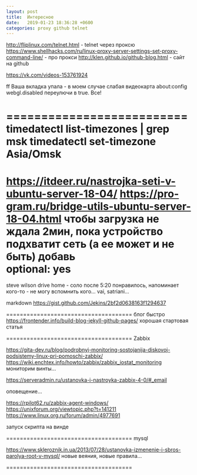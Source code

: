 ```yaml
---
layout: post
title:  Интересное
date:   2019-01-23 18:36:28 +0600
categories: proxy github telnet
---
```


http://fliplinux.com/telnet.html - telnet через проксю
https://www.shellhacks.com/ru/linux-proxy-server-settings-set-proxy-command-line/ - про прокси
http://klen.github.io/github-blog.html - сайт на github

https://vk.com/videos-153761924

ff Ваша вкладка упала - в моем случае слабая видеокарта
about:config
webgl.disabled переулючи в true.
Все! 

==========================
timedatectl list-timezones | grep msk
timedatectl set-timezone  Asia/Omsk
==========================
https://itdeer.ru/nastrojka-seti-v-ubuntu-server-18-04/
https://pro-gram.ru/bridge-utils-ubuntu-server-18-04.html
чтобы загрузка не ждала 2мин, пока устройство подхватит сеть (а ее может и не быть)
добавь  
optional: yes
=====================================
steve wilson drive home - соло после 5:20 понравилось, напоминает кого-то - не могу вспомнить кого...
vai, satriani...

markdown
https://gist.github.com/Jekins/2bf2d0638163f1294637

=====================================
блог быстро
https://frontender.info/build-blog-jekyll-github-pages/
хорошая стартовая статья

=====================================
Zabbix

https://gita-dev.ru/blog/podrobnyj-monitoring-sostojanija-diskovoj-podsistemy-linux-pri-pomoschi-zabbix/
https://wiki.enchtex.info/howto/zabbix/zabbix_iostat_monitoring
мониторим винты...

https://serveradmin.ru/ustanovka-i-nastroyka-zabbix-4-0/#_email

оповещение...

https://rpilot62.ru/zabbix-agent-windows/
https://unixforum.org/viewtopic.php?t=141211
https://www.linux.org.ru/forum/admin/4977691

запуск скрипта на винде

=====================================
mysql

https://www.skleroznik.in.ua/2013/07/28/ustanovka-izmenenie-i-sbros-parolya-root-v-mysql/
новые веяния, новые правила...

=====================================

